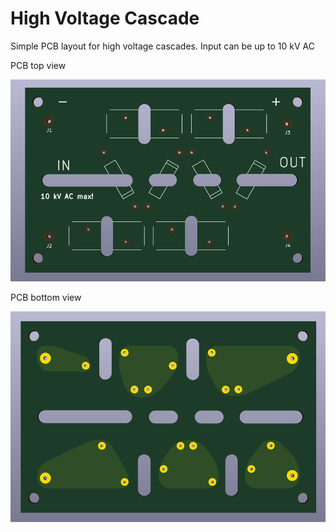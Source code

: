 High Voltage Cascade
====================

Simple PCB layout for high voltage cascades. Input can be up to 10 kV AC


PCB top view

![pcb_top](img/pcb_top.png)


PCB bottom view

![pcb_bottom](img/pcb_bottom.png)
